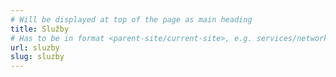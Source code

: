 ```yaml
---
# Will be displayed at top of the page as main heading
title: Služby
# Has to be in format <parent-site/current-site>, e.g. services/network (notice missing slash at the beginning)
url: sluzby
slug: sluzby
---
```


